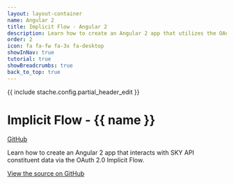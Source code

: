 ```yaml
---
layout: layout-container
name: Angular 2
title: Implicit Flow - Angular 2
description: Learn how to create an Angular 2 app that utilizes the OAuth 2.0 Implicit Flow and retrieves constituent data from our <%= stache.config.product_name_short %>.
order: 2
icon: fa fa-fw fa-3x fa-desktop
showInNav: true
tutorial: true
showBreadcrumbs: true
back_to_top: true
---
```


{{ include stache.config.partial_header_edit }}

# Implicit Flow - {{ name }}

<a class="btn btn-primary" href="{{ stache.config.github_repo_implicit_flow_angular2 }}"><i class="fa fa-github fa-lg"></i> GitHub</a>

Learn how to create an Angular 2 app that interacts with SKY API constituent data via the OAuth 2.0 Implicit Flow.

<a href="{{ stache.config.github_repo_implicit_flow_angular2 }}" target="_blank">View the source on GitHub <i class="fa fa-external-link"></i></a>

